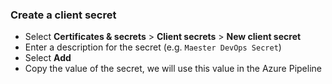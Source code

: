 ### Create a client secret

- Select **Certificates & secrets** > **Client secrets** > **New client secret**
- Enter a description for the secret (e.g. `Maester DevOps Secret`)
- Select **Add**
- Copy the value of the secret, we will use this value in the Azure Pipeline